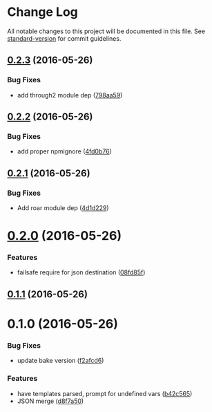 # Change Log

All notable changes to this project will be documented in this file. See [standard-version](https://github.com/conventional-changelog/standard-version) for commit guidelines.

<a name="0.2.3"></a>
## [0.2.3](https://github.com/mklabs/handlebars-copy/compare/v0.2.2...v0.2.3) (2016-05-26)


### Bug Fixes

* add through2 module dep ([798aa59](https://github.com/mklabs/handlebars-copy/commit/798aa59))



<a name="0.2.2"></a>
## [0.2.2](https://github.com/mklabs/handlebars-copy/compare/v0.2.1...v0.2.2) (2016-05-26)


### Bug Fixes

* add proper npmignore ([4fd0b76](https://github.com/mklabs/handlebars-copy/commit/4fd0b76))



<a name="0.2.1"></a>
## [0.2.1](https://github.com/mklabs/handlebars-copy/compare/v0.2.0...v0.2.1) (2016-05-26)


### Bug Fixes

* Add roar module dep ([4d1d229](https://github.com/mklabs/handlebars-copy/commit/4d1d229))



<a name="0.2.0"></a>
# [0.2.0](https://github.com/mklabs/handlebars-copy/compare/v0.1.1...v0.2.0) (2016-05-26)


### Features

* failsafe require for json destination ([08fd85f](https://github.com/mklabs/handlebars-copy/commit/08fd85f))



<a name="0.1.1"></a>
## [0.1.1](https://github.com/mklabs/handlebars-copy/compare/v0.1.0...v0.1.1) (2016-05-26)



<a name="0.1.0"></a>
# 0.1.0 (2016-05-26)


### Bug Fixes

* update bake version ([f2afcd6](https://github.com/mklabs/handlebars-copy/commit/f2afcd6))


### Features

* have templates parsed, prompt for undefined vars ([b42c565](https://github.com/mklabs/handlebars-copy/commit/b42c565))
* JSON merge ([d8f7a50](https://github.com/mklabs/handlebars-copy/commit/d8f7a50))

